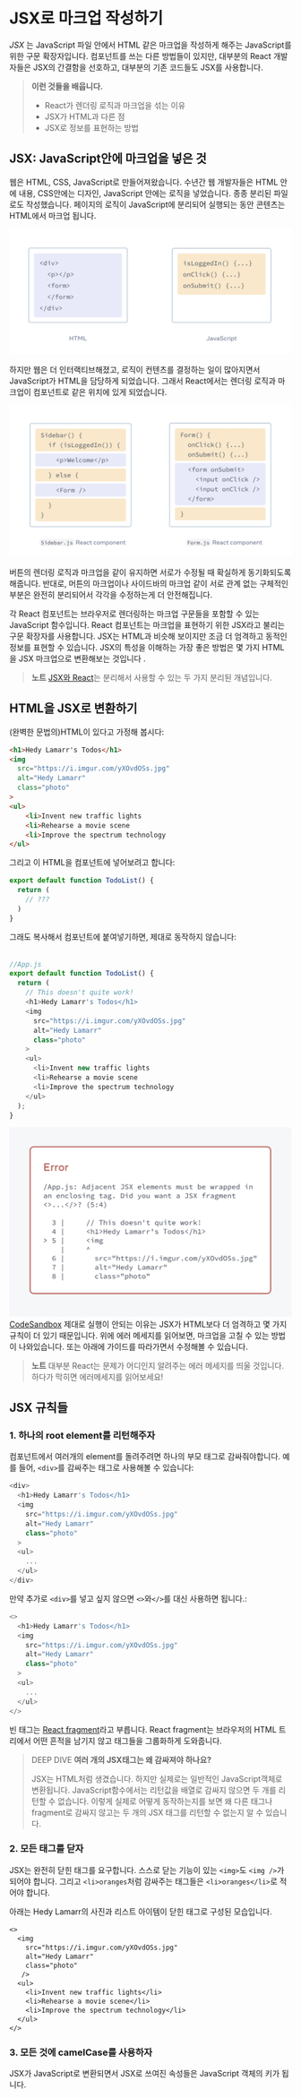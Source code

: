 # JSX로 마크업 작성하기

_JSX_ 는 JavaScript 파일 안에서 HTML 같은 마크업을 작성하게 해주는 JavaScript를 위한 구문 확장자입니다. 컴포넌트를 쓰는 다른 방법들이 있지만, 대부분의 React 개발자들은 JSX의 간결함을 선호하고, 대부분의 기존 코드들도 JSX를 사용합니다. 

> **이런 것들을 배웁니다.**
> - React가 렌더링 로직과 마크업을 섞는 이유
> - JSX가 HTML과 다른 점
> - JSX로 정보를 표현하는 방법

## JSX: JavaScript안에 마크업을 넣은 것

웹은 HTML, CSS, JavaScript로 만들어져왔습니다. 수년간 웹 개발자들은 HTML 안에 내용, CSS안에는 디자인, JavaScript 안에는 로직을 넣었습니다. 종종 분리된 파일로도 작성했습니다. 페이지의 로직이 JavaScript에 분리되어 실행되는 동안 콘텐츠는 HTML에서 마크업 됩니다. 

![참고 이미지](../img/%EC%8A%A4%ED%81%AC%EB%A6%B0%EC%83%B7%202022-08-24%20%EC%98%A4%EC%A0%84%208.20.06.png)

하지만 웹은 더 인터랙티브해졌고, 로직이 컨텐츠를 결정하는 일이 많아지면서 JavaScript가 HTML을 담당하게 되었습니다. 그래서 React에서는 렌더링 로직과 마크업이 컴포넌트로 같은 위치에 있게 되었습니다. 

![참고이미지](../img/%EC%8A%A4%ED%81%AC%EB%A6%B0%EC%83%B7%202022-08-24%20%EC%98%A4%EC%A0%84%208.25.56.png)

버튼의 렌더링 로직과 마크업을 같이 유지하면 서로가 수정될 때 확실하게 동기화되도록 해줍니다. 반대로, 머튼의 마크업이나 사이드바의 마크업 같이 서로 관계 없는 구체적인 부분은 완전히 분리되어서 각각을 수정하는게 더 안전해집니다. 

각 React 컴포넌트는 브라우저로 렌더링하는 마크업 구문들을 포함할 수 있는 JavaScript 함수입니다. React 컴포넌트는 마크업을 표현하기 위한 JSX라고 불리는 구문 확장자를 사용합니다. JSX는 HTML과 비슷해 보이지만 조금 더 엄격하고 동적인 정보를 표현할 수 있습니다. JSX의 특성을 이해하는 가장 좋은 방법은 몇 가지 HTML을 JSX 마크업으로 변환해보는 것입니다 .

> **노트**
> [JSX와 React](https://beta.reactjs.org/blog/2020/09/22/introducing-the-new-jsx-transform#whats-a-jsx-transform)는 분리해서 사용할 수 있는 두 가지 분리된 개념입니다.

## HTML을 JSX로 변환하기

(완벽한 문법의)HTML이 있다고 가정해 봅시다:

```HTML
<h1>Hedy Lamarr's Todos</h1>
<img 
  src="https://i.imgur.com/yXOvdOSs.jpg" 
  alt="Hedy Lamarr" 
  class="photo"
>
<ul>
    <li>Invent new traffic lights
    <li>Rehearse a movie scene
    <li>Improve the spectrum technology
</ul>
```

그리고 이 HTML을 컴포넌트에 넣어보려고 합니다:

```javascript
export default function TodoList() {
  return (
    // ???
  )
}
```

그래도 복사해서 컴포넌트에 붙여넣기하면, 제대로 동작하지 않습니다:

```javascript

//App.js
export default function TodoList() {
  return (
    // This doesn't quite work!
    <h1>Hedy Lamarr's Todos</h1>
    <img 
      src="https://i.imgur.com/yXOvdOSs.jpg" 
      alt="Hedy Lamarr" 
      class="photo"
    >
    <ul>
      <li>Invent new traffic lights
      <li>Rehearse a movie scene
      <li>Improve the spectrum technology
    </ul>
  );
}
```

![결과 이미지](../img/%EC%8A%A4%ED%81%AC%EB%A6%B0%EC%83%B7%202022-08-24%20%EC%98%A4%EC%A0%84%208.38.14.png)
[CodeSandbox](https://codesandbox.io/s/o7zoc2?file=%2FApp.js&from-sandpack=true)
제대로 실행이 안되는 이유는 JSX가 HTML보다 더 엄격하고 몇 가지 규칙이 더 있기 때문입니다. 위에 에러 메세지를 읽어보면, 마크업을 고칠 수 있는 방법이 나와있습니다. 또는 아래에 가이드를 따라가면서 수정해볼 수 있습니다.

> **노트**
> 대부분 React는 문제가 어디인지 알려주는 에러 메세지를 띄울 것입니다. 하다가 막히면 에러메세지를 읽어보세요!

## JSX 규칙들

### 1. 하나의 root element를 리턴해주자

컴포넌트에서 여러개의 element를 돌려주려면 하나의 부모 태그로 감싸줘야합니다. 
예를 들어, `<div>`를 감싸주는 태그로 사용해볼 수 있습니다:

```javascript
<div>
  <h1>Hedy Lamarr's Todos</h1>
  <img 
    src="https://i.imgur.com/yXOvdOSs.jpg" 
    alt="Hedy Lamarr" 
    class="photo"
  >
  <ul>
    ...
  </ul>
</div>
```

만약 추가로 `<div>`를 넣고 싶지 않으면 `<>`와`</>`를 대신 사용하면 됩니다.:

```javascript
<>
  <h1>Hedy Lamarr's Todos</h1>
  <img 
    src="https://i.imgur.com/yXOvdOSs.jpg" 
    alt="Hedy Lamarr" 
    class="photo"
  >
  <ul>
    ...
  </ul>
</>
```

빈 태그는 [React fragment](https://beta.reactjs.org/learn/TODO)라고 부릅니다. React fragment는 브라우저의 HTML 트리에서 어떤 흔적을 남기지 않고 태그들을 그룹화하게 도와줍니다.

> DEEP DIVE
> **여러 개의 JSX태그는 왜 감싸져야 하나요?**
> 
> JSX는 HTML처럼 생겼습니다. 하지만 실제로는 일반적인 JavaScript객체로 변환됩니다. JavaScript함수에서는 리턴값을 배열로 감싸지 않으면 두 개를 리턴할 수 없습니다. 이렇게 실제로 어떻게 동작하는지를 보면 왜 다른 태그나 fragment로 감싸지 않고는 두 개의 JSX 태그를 리턴할 수 없는지 알 수 있습니다.

### 2. 모든 태그를 닫자

JSX는 완전히 닫힌 태그를 요구합니다. 스스로 닫는 기능이 있는 `<img>`도 `<img />`가 되어야 합니다. 그리고 `<li>oranges`처럼 감싸주는 태그들은 `<li>oranges</li>`로 적어야 합니다.

아래는 Hedy Lamarr의 사진과 리스트 아이템이 닫힌 태그로 구성된 모습입니다. 

```JSX
<>
  <img 
    src="https://i.imgur.com/yXOvdOSs.jpg" 
    alt="Hedy Lamarr" 
    class="photo"
   />
  <ul>
    <li>Invent new traffic lights</li>
    <li>Rehearse a movie scene</li>
    <li>Improve the spectrum technology</li>
  </ul>
</>
```

### 3. 모든 것에 camelCase를 사용하자

JSX가 JavaScript로 변환되면서 JSX로 쓰여진 속성들은 JavaScript 객체의 키가 됩니다. 


